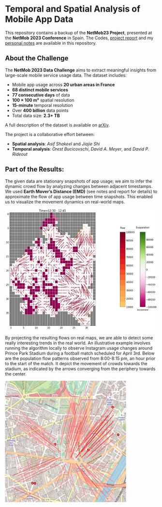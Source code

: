 # Temporal and Spatial Analysis of Mobile App Data

This repository contains a backup of the **NetMob23 Project**, presented at the **NetMob 2023 Conference** in Spain. The Codes, [project report](https://github.com/sjjgh/Netmob23/blob/main/Netmob23_Report.pdf) and my [personal notes](https://github.com/sjjgh/Netmob23/blob/main/EMD_notes.pdf) are available in this repository.

## About the Challenge

The **NetMob 2023 Data Challenge** aims to extract meaningful insights from large-scale mobile service usage data. The dataset includes:

- Mobile app usage across **20 urban areas in France**
- **68 distinct mobile services**
- **77 consecutive days** of data
- **100 × 100 m²** spatial resolution
- **15-minute** temporal resolution
- Over **400 billion** data points
- Total data size: **2.3+ TB**

A full description of the dataset is available on [arXiv](https://arxiv.org/abs/2305.06933).

The project is a collaborative effort between:

- **Spatial analysis**: *Asif Shakeel* and *Jiajie Shi*
- **Temporal analysis**: *Orest Bucicovschi*, *David A. Meyer*, and *David P. Rideout*

## Part of the Results:

The given data are stationary snapshots of app usage; we aim to infer the dynamic crowd flow by analyzing changes between adjacent timestamps.\
We used **Earth Mover’s Distance (EMD)** (see notes and report for details) to approximate the flow of app usage between time snapshots. This enabled us to visualize the movement dynamics on real-world maps.

<img src="https://github.com/sjjgh/Netmob23/blob/main/evp_0.png" width="600" height="400">

By projecting the resulting flows on real maps, we are able to detect some really interesting trends in the real world. An illustrative example involves running the algorithm locally to observe Instagram usage changes around Prince Park Stadium during a football match scheduled for April 3rd. Below are the population flow patterns observed from 8:00-8:15 pm, an hour prior to the start of the match. It depict the movement of crowds towards the stadium, as indicated by the arrows converging from the periphery towards the center.

<img src="https://github.com/sjjgh/Netmob23/blob/main/Flow_p1.png" width="400" height="400">




